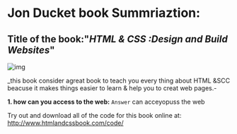 
# Jon Ducket book Summriaztion:

## Title of the book:"_HTML & CSS :Design and Build Websites_"
![img](https://github.com/Naziha-1986/reading-notes.md/blob/main/book.jpg)



_this book consider agreat book to teach you every thing about  HTML &SCC  beacuse it makes things easier to learn & help you to creat web pages.-

**1. how can you access to the web:**
`Answer` can  acceyopuss the web
















Try out and download all of the code for this book online at:
http://www.htmlandcssbook.com/code/
